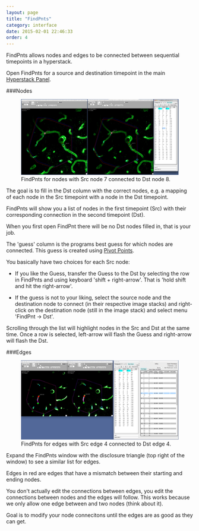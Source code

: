 ```yaml
---
layout: page
title: "FindPnts"
category: interface
date: 2015-02-01 22:46:33
order: 4
---
```


FindPnts allows nodes and edges to be connected between sequential timepoints in a hyperstack.  

Open FindPnts for a source and destination timepoint in the main [Hyperstack Panel][1].  


###Nodes

<figure>
<IMG SRC="../images/findpnts_example.jpg" WIDTH="900">
<figcaption>FindPnts for nodes with Src node 7 connected to Dst node 8.</figcaption>
</figure>


The goal is to fill in the Dst column with the correct nodes, e.g. a mapping of each node in the Src timepoint with a node in the Dst timepoint.

FindPnts will show you a list of nodes in the first timepoint (Src) with their corresponding connection in the second timepoint (Dst).

When you first open FindPnt there will be no Dst nodes filled in, that is your job.

The 'guess' column is the programs best guess for which nodes are connected. This guess is created using [Pivot Points][2].

You basically have two choices for each Src node:

- If you like the Guess, transfer the Guess to the Dst by selecting the row in FindPnts and using keyboard 'shift + right-arrow'. That is 'hold shift and hit the right-arrow'.

- If the guess is not to your liking, select the source node and the destination node to connect (in their respective image stacks) and right-click on the destination node (still in the image stack) and select menu 'FindPnt -> Dst'.

Scrolling through the list will highlight nodes in the Src and Dst at the same time. Once a row is selected, left-arrow will flash the Guess and right-arrow will flash the Dst.


###Edges

<figure>
<IMG SRC="../images/findpnts_edges.jpg" WIDTH="900">
<figcaption>FindPnts for edges with Src edge 4 connected to Dst edge 4.</figcaption>
</figure>


Expand the FindPnts window with the disclosure triangle (top right of the window) to see a similar list for edges.

Edges in red are edges that have a mismatch between their starting and ending nodes.

You don't actually edit the connections between edges, you edit the connections between nodes and the edges will follow. This works because we only allow one edge between and two nodes (think about it).

Goal is to modify your node connecitons until the edges are as good as they can get.


[1]: /Vascular-Analysis/hyperstack-panel/
[2]: /Vascular-Analysis/pivot-points/ "Pivot Points"
